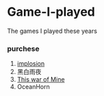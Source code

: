 # Game-I-played
The games I played these years

### purchese

1. [implosion](https://item.taobao.com/item.htm?spm=a230r.1.14.1.IbWsLD&id=44647527589&ns=1&abbucket=3#detail)
2. 黑白雨夜
3. [This war of Mine](https://item.taobao.com/item.htm?spm=a230r.1.14.1.6zlbS5&id=43082726259&ns=1&abbucket=3#detail)
4. OceanHorn
